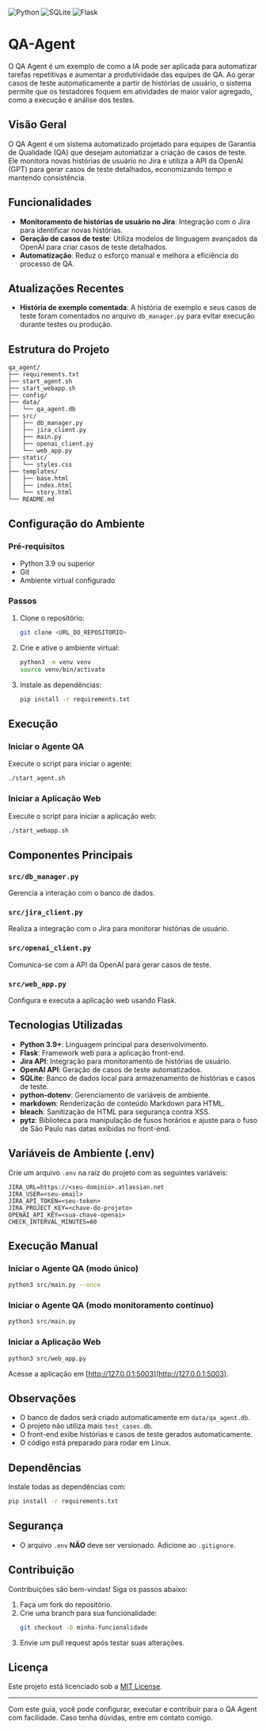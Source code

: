 <!-- Badges de tecnologias utilizadas -->
<p align="left">
  <img src="https://img.shields.io/badge/python-3776AB?style=for-the-badge&logo=python&logoColor=white" alt="Python"/>
  <img src="https://img.shields.io/badge/sqlite-003B57?style=for-the-badge&logo=sqlite&logoColor=white" alt="SQLite"/>
  <img src="https://img.shields.io/badge/flask-000000?style=for-the-badge&logo=flask&logoColor=white" alt="Flask"/>
</p>

# QA-Agent
O QA Agent é um exemplo de como a IA pode ser aplicada para automatizar tarefas repetitivas e aumentar a produtividade das equipes de QA.
Ao gerar casos de teste automaticamente a partir de histórias de usuário, o sistema permite que os testadores foquem em atividades de maior
valor agregado, como a execução e análise dos testes.

## Visão Geral
O QA Agent é um sistema automatizado projetado para equipes de Garantia de Qualidade (QA) que desejam automatizar a criação de casos de teste. Ele monitora novas histórias de usuário no Jira e utiliza a API da OpenAI (GPT) para gerar casos de teste detalhados, economizando tempo e mantendo consistência.

## Funcionalidades
- **Monitoramento de histórias de usuário no Jira**: Integração com o Jira para identificar novas histórias.
- **Geração de casos de teste**: Utiliza modelos de linguagem avançados da OpenAI para criar casos de teste detalhados.
- **Automatização**: Reduz o esforço manual e melhora a eficiência do processo de QA.

## Atualizações Recentes

- **História de exemplo comentada**: A história de exemplo e seus casos de teste foram comentados no arquivo `db_manager.py` para evitar execução durante testes ou produção.

## Estrutura do Projeto
```
qa_agent/
├── requirements.txt
├── start_agent.sh
├── start_webapp.sh
├── config/
├── data/
│   └── qa_agent.db
├── src/
│   ├── db_manager.py
│   ├── jira_client.py
│   ├── main.py
│   ├── openai_client.py
│   └── web_app.py
├── static/
│   └── styles.css
├── templates/
│   ├── base.html
│   ├── index.html
│   └── story.html
└── README.md
```

## Configuração do Ambiente

### Pré-requisitos
- Python 3.9 ou superior
- Git
- Ambiente virtual configurado

### Passos
1. Clone o repositório:
   ```bash
   git clone <URL_DO_REPOSITORIO>
   ```
2. Crie e ative o ambiente virtual:
   ```bash
   python3 -m venv venv
   source venv/bin/activate
   ```
3. Instale as dependências:
   ```bash
   pip install -r requirements.txt
   ```

## Execução

### Iniciar o Agente QA
Execute o script para iniciar o agente:
```bash
./start_agent.sh
```

### Iniciar a Aplicação Web
Execute o script para iniciar a aplicação web:
```bash
./start_webapp.sh
```

## Componentes Principais

### `src/db_manager.py`
Gerencia a interação com o banco de dados.

### `src/jira_client.py`
Realiza a integração com o Jira para monitorar histórias de usuário.

### `src/openai_client.py`
Comunica-se com a API da OpenAI para gerar casos de teste.

### `src/web_app.py`
Configura e executa a aplicação web usando Flask.

## Tecnologias Utilizadas
- **Python 3.9+**: Linguagem principal para desenvolvimento.
- **Flask**: Framework web para a aplicação front-end.
- **Jira API**: Integração para monitoramento de histórias de usuário.
- **OpenAI API**: Geração de casos de teste automatizados.
- **SQLite**: Banco de dados local para armazenamento de histórias e casos de teste.
- **python-dotenv**: Gerenciamento de variáveis de ambiente.
- **markdown**: Renderização de conteúdo Markdown para HTML.
- **bleach**: Sanitização de HTML para segurança contra XSS.
- **pytz**: Biblioteca para manipulação de fusos horários e ajuste para o fuso de São Paulo nas datas exibidas no front-end.

## Variáveis de Ambiente (.env)
Crie um arquivo `.env` na raiz do projeto com as seguintes variáveis:
```
JIRA_URL=https://<seu-dominio>.atlassian.net
JIRA_USER=<seu-email>
JIRA_API_TOKEN=<seu-token>
JIRA_PROJECT_KEY=<chave-do-projeto>
OPENAI_API_KEY=<sua-chave-openai>
CHECK_INTERVAL_MINUTES=60
```

## Execução Manual

### Iniciar o Agente QA (modo único)
```bash
python3 src/main.py --once
```

### Iniciar o Agente QA (modo monitoramento contínuo)
```bash
python3 src/main.py
```

### Iniciar a Aplicação Web
```bash
python3 src/web_app.py
```

Acesse a aplicação em [http://127.0.0.1:5003](http://127.0.0.1:5003).

## Observações
- O banco de dados será criado automaticamente em `data/qa_agent.db`.
- O projeto não utiliza mais `test_cases.db`.
- O front-end exibe histórias e casos de teste gerados automaticamente.
- O código está preparado para rodar em Linux.

## Dependências
Instale todas as dependências com:
```bash
pip install -r requirements.txt
```

## Segurança
- O arquivo `.env` **NÃO** deve ser versionado. Adicione ao `.gitignore`.

## Contribuição
Contribuições são bem-vindas! Siga os passos abaixo:
1. Faça um fork do repositório.
2. Crie uma branch para sua funcionalidade:
   ```bash
   git checkout -b minha-funcionalidade
   ```
3. Envie um pull request após testar suas alterações.

## Licença
Este projeto está licenciado sob a [MIT License](LICENSE).

---

Com este guia, você pode configurar, executar e contribuir para o QA Agent com facilidade. Caso tenha dúvidas, entre em contato comigo.
